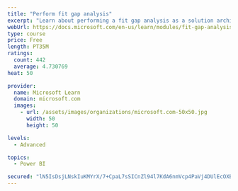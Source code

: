 ```yaml
---
title: "Perform fit gap analysis"
excerpt: "Learn about performing a fit gap analysis as a solution architect for Dynamics 365 and Microsoft Power Platform."
webUrl: https://docs.microsoft.com/en-us/learn/modules/fit-gap-analysis/
type: course
price: Free
length: PT35M
ratings:
  count: 442
  average: 4.730769
heat: 50

provider:
  name: Microsoft Learn
  domain: microsoft.com
  images:
    - url: /assets/images/organizations/microsoft.com-50x50.jpg
      width: 50
      height: 50

levels:
  - Advanced

topics:
  - Power BI

secured: "lN5IsDsjLNskIuKMYrX/7+CpaL7sSICnZl94l7KdA6nmVcp4PaVj4DUlEcOXB5IZ89Ydev/mtYeJfseKhCeE4qemZBx/d5qH/wSaZ9S2/cun9Rge3+csvyeuObINJYZmgwaI1ONzFVi35NB1QTzaBJdGXQzjN66RLl30X6enQt7kIUJBF6/z0cKXM1g9Jp7vaAuCgfbkVb/LMaVRO+zmjv0d7OG9us1bydPHoihfiWUGdI2aypuUbUIPSgRrR5BYn+i9hekz6KoxlWpbW9Vl+hbWHTWsEWaovUqwdkceqTk5MIS+qnI2NjKgCkz7qYIP3jsDZc8HBsONd2K9tFVrvKjCsusXSHmiyo75EDc73LUmx7o8GLwBG/brSiCz+F62YCZ7EpFxQLHZ7FBPUVWnmMpaktbIUlUu0xxZufgcQqw=;w7/PKAiIUBKTAxLvIP2OGA=="
---
```



